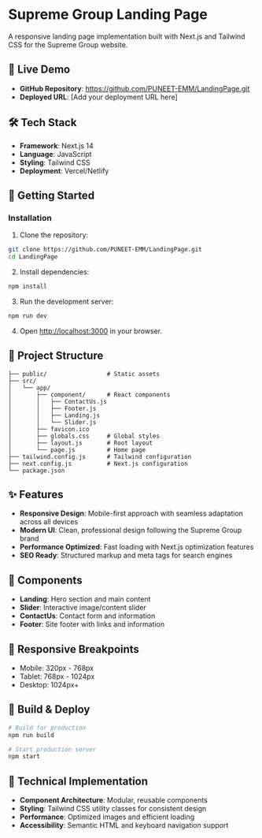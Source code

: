 # Supreme Group Landing Page

A responsive landing page implementation built with Next.js and Tailwind CSS for the Supreme Group website.

## 🚀 Live Demo

- **GitHub Repository**: https://github.com/PUNEET-EMM/LandingPage.git
- **Deployed URL**: [Add your deployment URL here]

## 🛠 Tech Stack

- **Framework**: Next.js 14
- **Language**: JavaScript
- **Styling**: Tailwind CSS
- **Deployment**: Vercel/Netlify

## 🚀 Getting Started

### Installation

1. Clone the repository:
```bash
git clone https://github.com/PUNEET-EMM/LandingPage.git
cd LandingPage
```

2. Install dependencies:
```bash
npm install
```

3. Run the development server:
```bash
npm run dev
```

4. Open [http://localhost:3000](http://localhost:3000) in your browser.

## 📁 Project Structure

```
├── public/                 # Static assets
├── src/
│   └── app/
│       ├── component/      # React components
│       │   ├── ContactUs.js
│       │   ├── Footer.js
│       │   ├── Landing.js
│       │   └── Slider.js
│       ├── favicon.ico
│       ├── globals.css     # Global styles
│       ├── layout.js       # Root layout
│       └── page.js         # Home page
├── tailwind.config.js      # Tailwind configuration
├── next.config.js          # Next.js configuration
└── package.json
```

## ✨ Features

- **Responsive Design**: Mobile-first approach with seamless adaptation across all devices
- **Modern UI**: Clean, professional design following the Supreme Group brand
- **Performance Optimized**: Fast loading with Next.js optimization features
- **SEO Ready**: Structured markup and meta tags for search engines

## 🎯 Components

- **Landing**: Hero section and main content
- **Slider**: Interactive image/content slider
- **ContactUs**: Contact form and information
- **Footer**: Site footer with links and information

## 📱 Responsive Breakpoints

- Mobile: 320px - 768px
- Tablet: 768px - 1024px
- Desktop: 1024px+

## 🚀 Build & Deploy

```bash
# Build for production
npm run build

# Start production server
npm start
```

## 📝 Technical Implementation

- **Component Architecture**: Modular, reusable components
- **Styling**: Tailwind CSS utility classes for consistent design
- **Performance**: Optimized images and efficient loading
- **Accessibility**: Semantic HTML and keyboard navigation support

